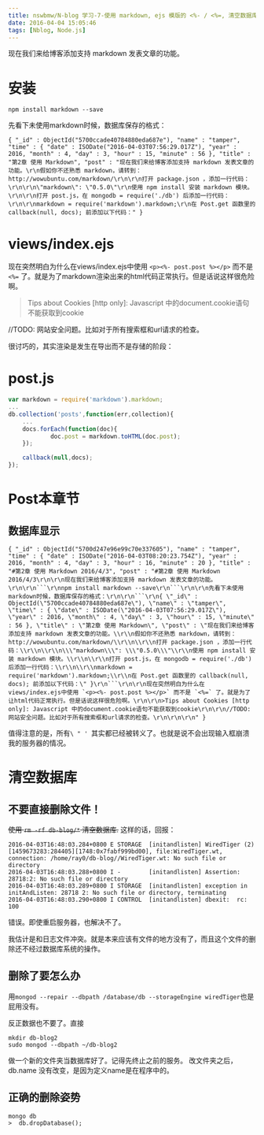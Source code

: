 ```yaml
---
title: nswbmw/N-blog 学习-7-使用 markdown, ejs 模版的 <%- / <%=, 清空数据库的正确姿势
date: 2016-04-04 15:05:46
tags: [Nblog, Node.js]
---
```


现在我们来给博客添加支持 markdown 发表文章的功能。
# 安装
```
npm install markdown --save
```


先看下未使用markdown时候，数据库保存的格式：

```
{ "_id" : ObjectId("5700ccade40784880eda687e"), "name" : "tamper", "time" : { "date" : ISODate("2016-04-03T07:56:29.017Z"), "year" : 2016, "month" : 4, "day" : 3, "hour" : 15, "minute" : 56 }, "title" : "第2章 使用 Markdown", "post" : "现在我们来给博客添加支持 markdown 发表文章的功能。\r\n假如你不还熟悉 markdown，请转到：http://wowubuntu.com/markdown/\r\n\r\n打开 package.json ，添加一行代码：\r\n\r\n\"markdown\": \"0.5.0\"\r\n使用 npm install 安装 markdown 模块。\r\n\r\n打开 post.js，在 mongodb = require('./db') 后添加一行代码：\r\n\r\nmarkdown = require('markdown').markdown;\r\n在 Post.get 函数里的 callback(null, docs); 前添加以下代码：" }
```

# views/index.ejs
现在突然明白为什么在views/index.ejs中使用 `<p><%- post.post %></p>` 而不是 `<%=` 了。就是为了markdown渲染出来的html代码正常执行。但是话说这样很危险啊。



>Tips about Cookies [http only]: Javascript 中的document.cookie语句不能获取到cookie

//TODO: 网站安全问题。比如对于所有搜索框和url请求的检查。

很讨巧的，其实渲染是发生在导出而不是存储的阶段：

# post.js

```js
var markdown = require('markdown').markdown;
...
db.collection('posts',function(err,collection){
    ...
    docs.forEach(function(doc){
            doc.post = markdown.toHTML(doc.post);
    });

    callback(null,docs);
});
```


# Post本章节
## 数据库显示
```
{ "_id" : ObjectId("5700d247e96e99c70e337605"), "name" : "tamper", "time" : { "date" : ISODate("2016-04-03T08:20:23.754Z"), "year" : 2016, "month" : 4, "day" : 3, "hour" : 16, "minute" : 20 }, "title" : "#第2章 使用 Markdown 2016/4/3", "post" : "#第2章 使用 Markdown 2016/4/3\r\n\r\n现在我们来给博客添加支持 markdown 发表文章的功能。\r\n\r\n```\r\nnpm install markdown --save\r\n```\r\n\r\n先看下未使用markdown时候，数据库保存的格式：\r\n\r\n```\r\n{ \"_id\" : ObjectId(\"5700ccade40784880eda687e\"), \"name\" : \"tamper\", \"time\" : { \"date\" : ISODate(\"2016-04-03T07:56:29.017Z\"), \"year\" : 2016, \"month\" : 4, \"day\" : 3, \"hour\" : 15, \"minute\" : 56 }, \"title\" : \"第2章 使用 Markdown\", \"post\" : \"现在我们来给博客添加支持 markdown 发表文章的功能。\\r\\n假如你不还熟悉 markdown，请转到：http://wowubuntu.com/markdown/\\r\\n\\r\\n打开 package.json ，添加一行代码：\\r\\n\\r\\n\\\"markdown\\\": \\\"0.5.0\\\"\\r\\n使用 npm install 安装 markdown 模块。\\r\\n\\r\\n打开 post.js，在 mongodb = require('./db') 后添加一行代码：\\r\\n\\r\\nmarkdown = require('markdown').markdown;\\r\\n在 Post.get 函数里的 callback(null, docs); 前添加以下代码：\" }\r\n```\r\n\r\n现在突然明白为什么在views/index.ejs中使用 `<p><%- post.post %></p>` 而不是 `<%=` 了。就是为了让html代码正常执行。但是话说这样很危险啊。\r\n\r\n>Tips about Cookies [http only]: Javascript 中的document.cookie语句不能获取到cookie\r\n\r\n//TODO: 网站安全问题。比如对于所有搜索框和url请求的检查。\r\n\r\n\r\n" }
```

值得注意的是，所有`\ " ' `其实都已经被转义了。也就是说不会出现输入框崩溃我的服务器的情况。

# 清空数据库

## 不要直接删除文件！
~~使用 `rm -rf db-blog/*` 清空数据库.~~
这样的话，回报：
```
2016-04-03T16:48:03.284+0800 E STORAGE  [initandlisten] WiredTiger (2) [1459673283:284405][1748:0x7fabf999bd00], file:WiredTiger.wt, connection: /home/ray0/db-blog//WiredTiger.wt: No such file or directory
2016-04-03T16:48:03.288+0800 I -        [initandlisten] Assertion: 28718:2: No such file or directory
2016-04-03T16:48:03.289+0800 I STORAGE  [initandlisten] exception in initAndListen: 28718 2: No such file or directory, terminating
2016-04-03T16:48:03.290+0800 I CONTROL  [initandlisten] dbexit:  rc: 100
```
错误。即使重启服务器，也解决不了。

我估计是和日志文件冲突。就是本来应该有文件的地方没有了，而且这个文件的删除还不经过数据库系统的操作。

## 删除了要怎么办

用`mongod --repair --dbpath /database/db --storageEngine wiredTiger`也是屁用没有。

反正数据也不要了。直接

```
mkdir db-blog2
sudo mongod --dbpath ~/db-blog2
```

做一个新的文件夹当数据库好了。记得先终止之前的服务。
改文件夹之后，db.name 没有改变，是因为定义name是在程序中的。

## 正确的删除姿势
```
mongo db 
>  db.dropDatabase();
```